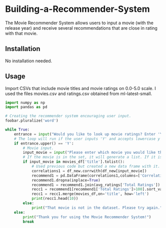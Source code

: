 # Building-a-Recommender-System
The Movie Recommender System allows users to input a movie (with the release year) and receive several recommendations that are close in rating with that movie.

## Installation

No installation needed.

## Usage

Import CSVs that include movie titles and movie ratings on 0.0-5.0 scale. I used the files movies.csv and ratings.csv obtained from ml-latest-small.

```python
import numpy as np
import pandas as pd

# Creating the recommender system encouraging user input.
foobar.pluralize('word')

while True:
    entrance = input("Would you like to look up movie ratings? Enter 'Y' to continue or any key to exit: ")
    # The loop will run if the user inputs 'Y' and accepts lowercase y as well. Anything else breaks the loop.
    if entrance.upper() == 'Y':
        # Movie input.
        input_movie = input("Please enter which movie you would like the ratings for. Be sure to enter the year: ")
        # If the movie is in the set, it will generate a list. If it is not, it will prompt a user to input another movie.
        if input_movie in movies_df['title'].tolist():
            # Used previous code but created a new data frame with it.
            correlations1 = df_new.corrwith(df_new[input_movie])
            recommend1 = pd.DataFrame(correlations1,columns=['Correlation'])
            recommend1.dropna(inplace=True)
            recommend1 = recommend1.join(avg_ratings['Total Ratings'])
            recc1 = recommend1[recommend1['Total Ratings']>100].sort_values('Correlation',ascending=False).reset_index()
            recc1 = recc1.merge(movies_df,on='title', how='left')
            print(recc1.head(10))
        else:
            print("That movie is not in the dataset. Please try again.")
    else:
        print("Thank you for using the Movie Recommender System!")
        break
```
